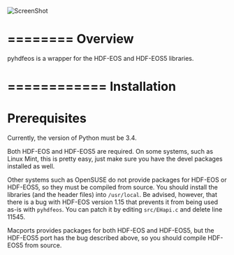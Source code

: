 ![ScreenShot](https://github.com/quintusdias/pyhdfeos/blob/issue37/docs/source/misr.png)

========
Overview
========

pyhdfeos is a wrapper for the HDF-EOS and HDF-EOS5 libraries.  


============
Installation
============

Prerequisites
=============
Currently, the version of Python must be 3.4.

Both HDF-EOS and HDF-EOS5 are required.  On some systems, such as Linux Mint,
this is pretty easy, just make sure you have the devel packages installed as
well.

Other systems such as OpenSUSE do not provide packages for HDF-EOS or HDF-EOS5,
so they must be compiled from source.  You should install the libraries (and
the header files) into ```/usr/local```.  Be advised, however, that there is
a bug with HDF-EOS version 1.15 that prevents it from being used as-is with
```pyhdfeos```.  You can patch it by editing ```src/EHapi.c``` and delete line
11545.

Macports provides packages for both HDF-EOS and HDF-EOS5, but the HDF-EOS5 port
has the bug described above, so you should compile HDF-EOS5 from source.
